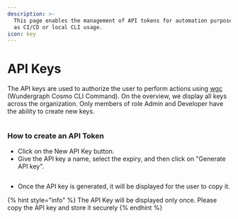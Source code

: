 ```yaml
---
description: >-
  This page enables the management of API tokens for automation purposes, such
  as CI/CD or local CLI usage.
icon: key
---
```


# API Keys

The API keys are used to authorize the user to perform actions using [wgc](broken-reference) (Wundergraph Cosmo CLI Command). On the overview, we display all keys across the organization. Only members of role Admin and Developer have the ability to create new keys.

<figure><img src="../../.gitbook/assets/api-keys (3).png" alt=""><figcaption></figcaption></figure>

### How to create an API Token

* Click on the New API Key button.
* Give the API key a name, select the expiry, and then click on "Generate API key".

<figure><img src="../../.gitbook/assets/new-api-key.png" alt=""><figcaption></figcaption></figure>

* Once the API key is generated, it will be displayed for the user to copy it.

{% hint style="info" %}
The API Key will be displayed only once. Please copy the API key and store it securely
{% endhint %}

<figure><img src="../../.gitbook/assets/api-key-created.png" alt=""><figcaption></figcaption></figure>
